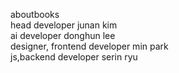 aboutbooks
</br>
head developer junan kim</br>
ai developer donghun lee</br>
designer, frontend developer min park</br>
js,backend developer serin ryu
